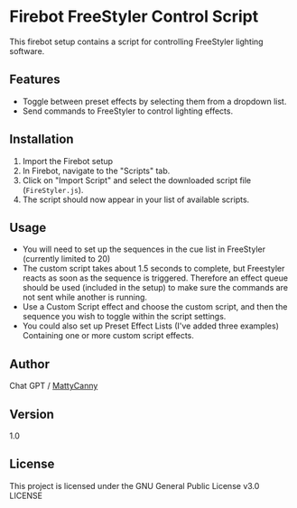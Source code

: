 # Firebot FreeStyler Control Script

This firebot setup contains a script for controlling FreeStyler lighting software. 

## Features

- Toggle between preset effects by selecting them from a dropdown list.
- Send commands to FreeStyler to control lighting effects.

## Installation

1. Import the Firebot setup
2. In Firebot, navigate to the "Scripts" tab.
3. Click on "Import Script" and select the downloaded script file (`FireStyler.js`).
4. The script should now appear in your list of available scripts.

## Usage

- You will need to set up the sequences in the cue list in FreeStyler (currently limited to 20)
- The custom script takes about 1.5 seconds to complete, but Freestyler reacts as soon as the sequence is triggered. Therefore an effect queue should be used (included in the setup) to make sure the commands are not sent while another is running.
- Use a Custom Script effect and choose the custom script, and then the sequence you wish to toggle within the script settings.
- You could also set up Preset Effect Lists (I've added three examples) Containing one or more custom script effects.


## Author

Chat GPT / [MattyCanny](https://github.com/MattyCanny)

## Version

1.0

## License

This project is licensed under the GNU General Public License v3.0 LICENSE
